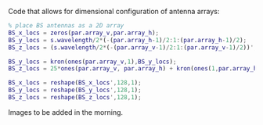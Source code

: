Code that allows for dimensional configuration of antenna arrays:
```Matlab
% place BS antennas as a 2D array
BS_x_locs = zeros(par.array_v,par.array_h);
BS_y_locs = s.wavelength/2*(-(par.array_h-1)/2:1:(par.array_h-1)/2);
BS_z_locs = (s.wavelength/2*(-(par.array_v-1)/2:1:(par.array_v-1)/2))';

BS_y_locs = kron(ones(par.array_v,1),BS_y_locs);
BS_z_locs = 25*ones(par.array_v, par.array_h) + kron(ones(1,par.array_h),BS_z_locs);

BS_x_locs = reshape(BS_x_locs',128,1);
BS_y_locs = reshape(BS_y_locs',128,1);
BS_z_locs = reshape(BS_z_locs',128,1);
```
Images to be added in the morning.

